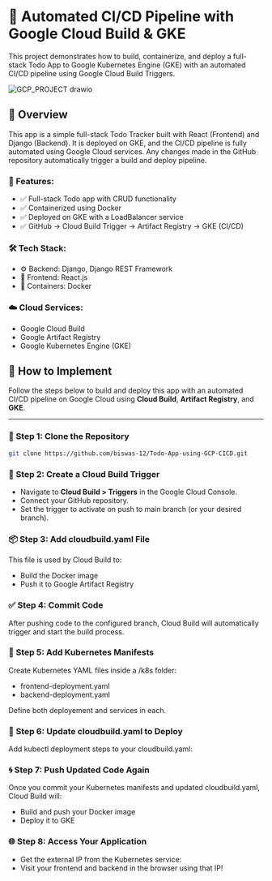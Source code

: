 # 🚀 Automated CI/CD Pipeline with Google Cloud Build & GKE
This project demonstrates how to build, containerize, and deploy a full-stack Todo App to Google Kubernetes Engine (GKE) with an automated CI/CD pipeline using Google Cloud Build Triggers.

![GCP_PROJECT drawio](https://github.com/user-attachments/assets/c91d3c4a-17b3-4a54-8a8e-4ab307837648)


## 📍 Overview
This app is a simple full-stack Todo Tracker built with React (Frontend) and Django (Backend).
It is deployed on GKE, and the CI/CD pipeline is fully automated using Google Cloud services.
Any changes made in the GitHub repository automatically trigger a build and deploy pipeline.

### 🎯 Features:
 - ✅ Full-stack Todo app with CRUD functionality
 - ✅ Containerized using Docker
 - ✅ Deployed on GKE with a LoadBalancer service
 - ✅ GitHub → Cloud Build Trigger → Artifact Registry → GKE (CI/CD)

### 🛠️ Tech Stack:
 - ⚙️ Backend: Django, Django REST Framework
 - 🎨 Frontend: React.js
 - 🐳 Containers: Docker

### ☁️ Cloud Services:
 - Google Cloud Build
 - Google Artifact Registry
 - Google Kubernetes Engine (GKE)

## 🚀 How to Implement

Follow the steps below to build and deploy this app with an automated CI/CD pipeline on Google Cloud using **Cloud Build**, **Artifact Registry**, and **GKE**.

---

### 🔧 Step 1: Clone the Repository

```bash
git clone https://github.com/biswas-12/Todo-App-using-GCP-CICD.git
```

### 🔗 Step 2: Create a Cloud Build Trigger
 - Navigate to **Cloud Build > Triggers** in the Google Cloud Console.
 - Connect your GitHub repository.
 - Set the trigger to activate on push to main branch (or your desired branch).

### 📦 Step 3: Add cloudbuild.yaml File
This file is used by Cloud Build to:
 - Build the Docker image
 - Push it to Google Artifact Registry

### ✅ Step 4: Commit Code
After pushing code to the configured branch, Cloud Build will automatically trigger and start the build process.

### 📁 Step 5: Add Kubernetes Manifests
Create Kubernetes YAML files inside a /k8s folder:
 - frontend-deployment.yaml
 - backend-deployment.yaml
   
Define both deployement and services in each.

### 🔄 Step 6: Update cloudbuild.yaml to Deploy
Add kubectl deployment steps to your cloudbuild.yaml:

### 🌀 Step 7: Push Updated Code Again
Once you commit your Kubernetes manifests and updated cloudbuild.yaml, Cloud Build will:
 - Build and push your Docker image
 - Deploy it to GKE


### 🌐 Step 8: Access Your Application
 - Get the external IP from the Kubernetes service:
 - Visit your frontend and backend in the browser using that IP!

